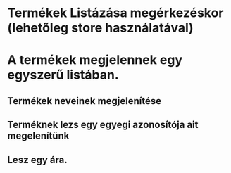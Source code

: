 # Termékek Listázása megérkezéskor (lehetőleg store használatával)

#  A termékek megjelennek egy egyszerű listában. 
## Termékek neveinek megjelenítése 
## Terméknek  lezs egy egyegi azonosítója ait megelenítünk
## Lesz egy ára. 
